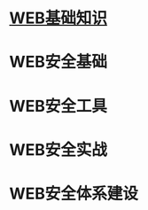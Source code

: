 # [WEB基础知识](https://bboynot.github.io/WEB/web_basic_knowledge/http.md) #
# WEB安全基础 #
# WEB安全工具 #
# WEB安全实战 #
# WEB安全体系建设 #
